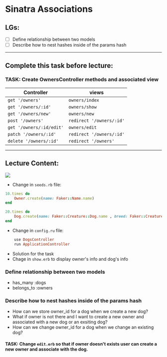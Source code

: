 # Sinatra Associations

## LGs:
- [ ] Define relationship between two models
- [ ] Describe how to nest hashes inside of the params hash

---
## Complete this task before lecture:
### **TASK:** Create OwnersController methods and associated view
| Controller    | views         |
| ------------- | ------------- |
| `get '/owners'`| `owners/index` |
| `get '/owners/:id'`| `owners/show` |
| `get '/owners/new'`| `owners/new` |
| `post '/owners'`| `redirect '/owners/:id'`|
| `get '/owners/:id/edit'`| `owners/edit` |
| `patch '/owners/:id'`| `redirect '/owners/:id'` |
| `delete '/owners/:id'`| `redirect '/owners'` |

---
## Lecture Content: 
![](https://i.imgur.com/zfJnugC.png)

* Change in `seeds.rb` file:
```ruby
10.times do
    Owner.create(name: Faker::Name.name) 
end

20.times do
    Dog.create(name: Faker::Creature::Dog.name , breed: Faker::Creature::Dog.breed, owner_id: Owner.all.sample.id)
end
```
* Change in `config.ru` file:
```ruby
    use DogsController
    run ApplicationController
```
* Solution for the task
* Chage in `show.erb` to display owner's info and dog's info

### **Define relationship between two models**
* has_many :dogs
* belongs_to :owners

### **Describe how to nest hashes inside of the params hash**
* How can we store owner_id for a dog when we create a new dog?
* What if owner is not there and I want to create a new owner and associated with a new dog or an exsiting dog?
* How can we change owner_id for a dog when we change an existing dog?
    

#### **TASK:** Change `edit.erb` so that if owner doesn't exists user can create a new owner and associate with the dog.
        